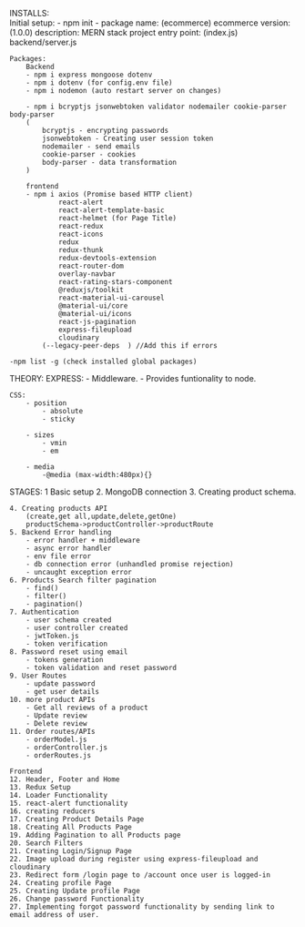 INSTALLS:    
    Initial setup:
        - npm init
        -   package name: (ecommerce) ecommerce
            version: (1.0.0)
            description: MERN stack project
            entry point: (index.js) backend/server.js
    
    Packages:
        Backend
        - npm i express mongoose dotenv
        - npm i dotenv (for config.env file)
        - npm i nodemon (auto restart server on changes)

        - npm i bcryptjs jsonwebtoken validator nodemailer cookie-parser body-parser
        (
            bcryptjs - encrypting passwords
            jsonwebtoken - Creating user session token
            nodemailer - send emails
            cookie-parser - cookies
            body-parser - data transformation
        )

        frontend
        - npm i axios (Promise based HTTP client)
                react-alert 
                react-alert-template-basic 
                react-helmet (for Page Title)
                react-redux 
                react-icons
                redux 
                redux-thunk 
                redux-devtools-extension 
                react-router-dom 
                overlay-navbar
                react-rating-stars-component
                @reduxjs/toolkit
                react-material-ui-carousel
                @material-ui/core
                @material-ui/icons
                react-js-pagination
                express-fileupload 
                cloudinary
            (--legacy-peer-deps  ) //Add this if errors

    -npm list -g (check installed global packages)

THEORY:
    EXPRESS:
        - Middleware.
        - Provides funtionality to node.

    CSS:
        - position 
            - absolute
            - sticky

        - sizes
            - vmin
            - em

        - media
            -@media (max-width:480px){}


STAGES:
    1 Basic setup
    2. MongoDB connection
    3. Creating product schema.

    4. Creating products API 
        (create,get all,update,delete,getOne)
        productSchema->productController->productRoute
    5. Backend Error handling
        - error handler + middleware
        - async error handler
        - env file error
        - db connection error (unhandled promise rejection)
        - uncaught exception error
    6. Products Search filter pagination
        - find()
        - filter()
        - pagination()
    7. Authentication
        - user schema created
        - user controller created
        - jwtToken.js
        - token verification
    8. Password reset using email
        - tokens generation
        - token validation and reset password
    9. User Routes
        - update password
        - get user details
    10. more product APIs
        - Get all reviews of a product
        - Update review 
        - Delete review
    11. Order routes/APIs
        - orderModel.js
        - orderController.js 
        - orderRoutes.js

    Frontend
    12. Header, Footer and Home
    13. Redux Setup
    14. Loader Functionality
    15. react-alert functionality 
    16. creating reducers
    17. Creating Product Details Page
    18. Creating All Products Page
    19. Adding Pagination to all Products page
    20. Search Filters
    21. Creating Login/Signup Page 
    22. Image upload during register using express-fileupload and cloudinary
    23. Redirect form /login page to /account once user is logged-in
    24. Creating profile Page
    25. Creating Update profile Page
    26. Change password Functionality
    27. Implementing forgot password functionality by sending link to email address of user.